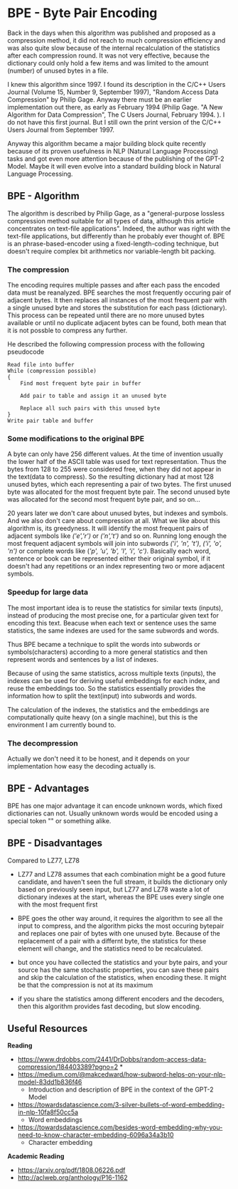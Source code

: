 # BPE - Byte Pair Encoding

Back in the days when this algorithm was published and proposed as a compression method, it did not reach to much compression efficiency and 
was also quite slow because of the internal recalculation of the statistics after each compression round. It was not very effective, because 
the dictionary could only hold a few items and was limited to the amount (number) of unused bytes in a file. 

I knew this algorithm since 1997. I found its description in the C/C++ Users Journal (Volume 15, Number 9, September 1997), 
"Random Access Data Compression" by Philip Gage. Anyway there must be an earlier implementation out there, as early as February 1994 
(Philip Gage. "A New Algorithm for Data Compression", The C Users Journal, February 1994. ). I do not have this first journal. But I
still own the print version of the C/C++ Users Journal from September 1997.

Anyway this algorithm became a major building block quite recently because of its proven usefulness in NLP (Natural Language Processing) tasks 
and got even more attention because of the publishing of the GPT-2 Model. Maybe it will even evolve into a standard building block in Natural 
Language Processing.

## BPE - Algorithm

The algorithm is described by Philip Gage, as a "general-purpose lossless compression method suitable for all types of data, although this
article concentrates on text-file applications". Indeed, the author was right with the text-file applications, but differently than he 
probably ever thought of. BPE is an phrase-based-encoder using a fixed-length-coding technique, but doesn't require complex bit arithmetics 
nor variable-length bit packing.

### The compression 

The encoding requires multiple passes and after each pass the encoded data must be reanalyzed. BPE searches the most frequently occuring pair 
of adjacent bytes. It then replaces all instances of the most frequent pair with a single unused byte and stores the substitution for each
pass (dictionary). This process can be repeated until there are no more unused bytes available or until no duplicate adjacent bytes can be 
found, both mean that it is not possble to compress any further.

He described the following compression process with the following pseudocode

```
Read file into buffer
While (compression possible)
{
    Find most frequent byte pair in buffer
    
    Add pair to table and assign it an unused byte
    
    Replace all such pairs with this unused byte
}
Write pair table and buffer
```

### Some modifications to the original BPE
 
A byte can only have 256 different values. At the time of invention usually the lower half of the ASCII table was used for text representation.
Thus the bytes from 128 to 255 were considered free, when they did not appear in the text(data to compress). So the resulting dictionary had
at most 128 unused bytes, which each representing a pair of two bytes. The first unused byte was allocated for the most frequent byte pair. The
second unused byte was allocated for the second most frequent byte pair, and so on...

20 years later we don't care about unused bytes, but indexes and symbols. And we also don't care about compression at all. What we like about this 
algorithm is, its greedyness. It will identify the most frequent pairs of adjacent symbols like _('e','r')_ or _('n','t')_ and so on. Running long 
enough the most frequent adjacent symbols will join into subwords _('i', 'n', 't')_, _('i', 'o', 'n')_ or complete words like (_'p', 'u', 'b', 'l', 'i', 'c')_.
Basically each word, sentence or book can be represented either their original symbol, if it doesn't had any repetitions or an index representing two 
or more adjacent symbols.

### Speedup for large data

The most important idea is to reuse the statistics for similar texts (inputs), instead of producing the most precise one, for a particular given text 
for encoding this text. Beacuse when each text or sentence uses the same statistics, the same indexes are used for the same subwords and words.

Thus BPE became a technique to split the words into subwords or symbols(characters) according to a more general statistics and then represent 
words and sentences by a list of indexes.

Because of using the same statistics, across multiple texts (inputs), the indexes can be used for deriving useful embeddings for each index, and 
reuse the embeddings too. So the statistics essentially provides the information how to split the text(input) into subwords and words.

The calculation of the indexes, the statistics and the embeddings are computationally quite heavy (on a single machine), but this is
the environment I am currently bound to.

### The decompression

Actually we don't need it to be honest, and it depends on your implementation how easy the decoding actually is. 


## BPE - Advantages

BPE has one major advantage it can encode unknown words, which fixed dictionaries can not. Usually unknown words would be
encoded using a special token "<UNK>" or something alike.

## BPE - Disadvantages

Compared to LZ77, LZ78
* LZ77 and LZ78 assumes that each combination might be a good future candidate, and haven't seen the full stream, it builds the dictionary only 
  based on previously seen input, but LZ77 and LZ78 waste a lot of dictionary indexes at the start, whereas the BPE uses every single one with
  the most frequent first
  
* BPE goes the other way around, it requires the algorithm to see all the input to compress, and the algorithm picks the most occuring bytepair
  and replaces one pair of bytes with one unused byte. Because of the replacement of a pair with a differnt byte, the statistics for these
  element will change, and the statistics need to be recalculated. 

* but once you have collected the statistics and your byte pairs, and your source has the same stochastic properties, you can save these
  pairs and skip the calculation of the statistics, when encoding these. It might be that the compression is not at its maximum
* if you share the statistics among different encoders and the decoders, then this algorithm provides fast decoding, but slow encoding.


## Useful Resources

__Reading__
* https://www.drdobbs.com/2441/DrDobbs/random-access-data-compression/184403389?pgno=2
  * 
* https://medium.com/@makcedward/how-subword-helps-on-your-nlp-model-83dd1b836f46
  * Introduction and description of BPE in the context of the GPT-2 Model
* https://towardsdatascience.com/3-silver-bullets-of-word-embedding-in-nlp-10fa8f50cc5a
  * Word embeddings
* https://towardsdatascience.com/besides-word-embedding-why-you-need-to-know-character-embedding-6096a34a3b10
  * Character embedding
  
  
__Academic Reading__
* https://arxiv.org/pdf/1808.06226.pdf
* http://aclweb.org/anthology/P16-1162
